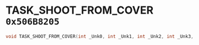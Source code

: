 # TASK_SHOOT_FROM_COVER `0x506B8205`

```cpp
void TASK_SHOOT_FROM_COVER(int _Unk0, int _Unk1, int _Unk2, int _Unk3, int _Unk4);
```